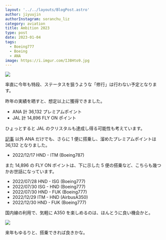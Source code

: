 ```yaml
---
layout: '../../layouts/BlogPost.astro'
author: jiyuujin
authorInstagram: soranchu_liz
category: aviation
title: Ambition 2023
type: post
date: 2023-01-04
tags:
  - Boeing777
  - Boeing
  - ANA
image: https://i.imgur.com/IJ8Hto9.jpg
---
```


![](/assets/img/20230104/HND.JPG)

率直に今年も特段、ステータスを狙うような「修行」は行わない予定となります。

昨年の実績を晒すと、想定以上に獲得できました。

- ANA 計 36,132 プレミアムポイント
- JAL 計 14,896 FLY ON ポイント

ひょっとすると JAL のクリスタルも達成し得る可能性も考えています。

[記事](https://soratabi.nekohack.me/posts/2022-12-14-bronze) 以外 ANA だけでも、さらに 1 便に搭乗し、溜めたプレミアムポイントは 36,132 となりました。

- 2022/12/17 HND - ITM (Boeing787)

また 14,896 の FLY ON ポイントは、下に示した 5 便の搭乗など、こちらも幾つかお世話になっています。

- 2022/07/28 HND - ISG (Boeing777)
- 2022/07/30 ISG - HND (Boeing777)
- 2022/07/30 HND - FUK (Boeing777)
- 2022/12/29 ITM - HND (AirbusA350)
- 2022/12/30 HND - FUK (Boeing777)

国内線の利用で、気軽に A350 を楽しめるのは、ほんとうに良い機会かと。

![](/assets/img/20230104/JA02XJ.JPG)

来年もゆるりと、搭乗できれば良きかな。
